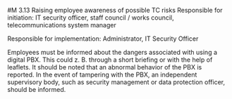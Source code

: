#M 3.13 Raising employee awareness of possible TC risks
Responsible for initiation: IT security officer, staff council / works council, telecommunications system manager

Responsible for implementation: Administrator, IT Security Officer

Employees must be informed about the dangers associated with using a digital PBX. This could z. B. through a short briefing or with the help of leaflets. It should be noted that an abnormal behavior of the PBX is reported. In the event of tampering with the PBX, an independent supervisory body, such as security management or data protection officer, should be informed.



